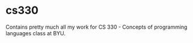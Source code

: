 # cs330
Contains pretty much all my work for CS 330 - Concepts of programming languages class at BYU.
